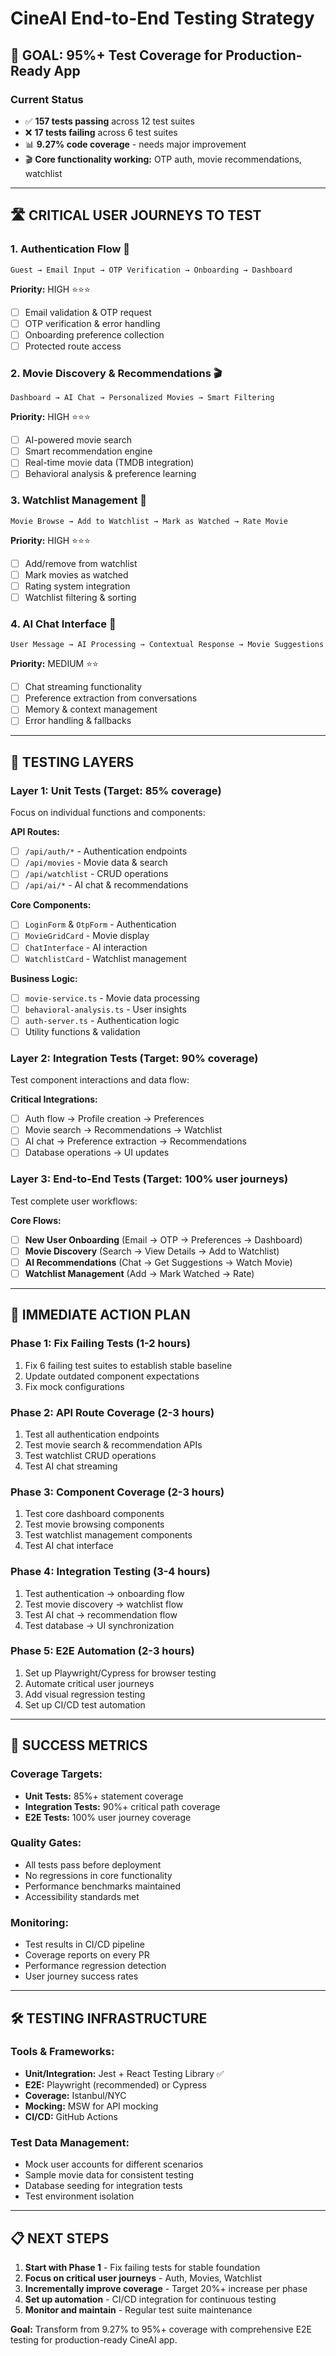 # CineAI End-to-End Testing Strategy

## 🎯 **GOAL: 95%+ Test Coverage for Production-Ready App**

### **Current Status**

- ✅ **157 tests passing** across 12 test suites
- ❌ **17 tests failing** across 6 test suites
- 📊 **9.27% code coverage** - needs major improvement
- 🎬 **Core functionality working:** OTP auth, movie recommendations, watchlist

---

## 🛣️ **CRITICAL USER JOURNEYS TO TEST**

### **1. Authentication Flow** 🔐

```
Guest → Email Input → OTP Verification → Onboarding → Dashboard
```

**Priority:** HIGH ⭐⭐⭐

- [ ] Email validation & OTP request
- [ ] OTP verification & error handling
- [ ] Onboarding preference collection
- [ ] Protected route access

### **2. Movie Discovery & Recommendations** 🎬

```
Dashboard → AI Chat → Personalized Movies → Smart Filtering
```

**Priority:** HIGH ⭐⭐⭐

- [ ] AI-powered movie search
- [ ] Smart recommendation engine
- [ ] Real-time movie data (TMDB integration)
- [ ] Behavioral analysis & preference learning

### **3. Watchlist Management** 📝

```
Movie Browse → Add to Watchlist → Mark as Watched → Rate Movie
```

**Priority:** HIGH ⭐⭐⭐

- [ ] Add/remove from watchlist
- [ ] Mark movies as watched
- [ ] Rating system integration
- [ ] Watchlist filtering & sorting

### **4. AI Chat Interface** 🤖

```
User Message → AI Processing → Contextual Response → Movie Suggestions
```

**Priority:** MEDIUM ⭐⭐

- [ ] Chat streaming functionality
- [ ] Preference extraction from conversations
- [ ] Memory & context management
- [ ] Error handling & fallbacks

---

## 🧪 **TESTING LAYERS**

### **Layer 1: Unit Tests** (Target: 85% coverage)

Focus on individual functions and components:

**API Routes:**

- [ ] `/api/auth/*` - Authentication endpoints
- [ ] `/api/movies` - Movie data & search
- [ ] `/api/watchlist` - CRUD operations
- [ ] `/api/ai/*` - AI chat & recommendations

**Core Components:**

- [ ] `LoginForm` & `OtpForm` - Authentication
- [ ] `MovieGridCard` - Movie display
- [ ] `ChatInterface` - AI interaction
- [ ] `WatchlistCard` - Watchlist management

**Business Logic:**

- [ ] `movie-service.ts` - Movie data processing
- [ ] `behavioral-analysis.ts` - User insights
- [ ] `auth-server.ts` - Authentication logic
- [ ] Utility functions & validation

### **Layer 2: Integration Tests** (Target: 90% coverage)

Test component interactions and data flow:

**Critical Integrations:**

- [ ] Auth flow → Profile creation → Preferences
- [ ] Movie search → Recommendations → Watchlist
- [ ] AI chat → Preference extraction → Recommendations
- [ ] Database operations → UI updates

### **Layer 3: End-to-End Tests** (Target: 100% user journeys)

Test complete user workflows:

**Core Flows:**

- [ ] **New User Onboarding** (Email → OTP → Preferences → Dashboard)
- [ ] **Movie Discovery** (Search → View Details → Add to Watchlist)
- [ ] **AI Recommendations** (Chat → Get Suggestions → Watch Movie)
- [ ] **Watchlist Management** (Add → Mark Watched → Rate)

---

## 🚀 **IMMEDIATE ACTION PLAN**

### **Phase 1: Fix Failing Tests** (1-2 hours)

1. Fix 6 failing test suites to establish stable baseline
2. Update outdated component expectations
3. Fix mock configurations

### **Phase 2: API Route Coverage** (2-3 hours)

1. Test all authentication endpoints
2. Test movie search & recommendation APIs
3. Test watchlist CRUD operations
4. Test AI chat streaming

### **Phase 3: Component Coverage** (2-3 hours)

1. Test core dashboard components
2. Test movie browsing components
3. Test watchlist management components
4. Test AI chat interface

### **Phase 4: Integration Testing** (3-4 hours)

1. Test authentication → onboarding flow
2. Test movie discovery → watchlist flow
3. Test AI chat → recommendation flow
4. Test database → UI synchronization

### **Phase 5: E2E Automation** (2-3 hours)

1. Set up Playwright/Cypress for browser testing
2. Automate critical user journeys
3. Add visual regression testing
4. Set up CI/CD test automation

---

## 🎯 **SUCCESS METRICS**

### **Coverage Targets:**

- **Unit Tests:** 85%+ statement coverage
- **Integration Tests:** 90%+ critical path coverage
- **E2E Tests:** 100% user journey coverage

### **Quality Gates:**

- All tests pass before deployment
- No regressions in core functionality
- Performance benchmarks maintained
- Accessibility standards met

### **Monitoring:**

- Test results in CI/CD pipeline
- Coverage reports on every PR
- Performance regression detection
- User journey success rates

---

## 🛠️ **TESTING INFRASTRUCTURE**

### **Tools & Frameworks:**

- **Unit/Integration:** Jest + React Testing Library ✅
- **E2E:** Playwright (recommended) or Cypress
- **Coverage:** Istanbul/NYC
- **Mocking:** MSW for API mocking
- **CI/CD:** GitHub Actions

### **Test Data Management:**

- Mock user accounts for different scenarios
- Sample movie data for consistent testing
- Database seeding for integration tests
- Test environment isolation

---

## 📋 **NEXT STEPS**

1. **Start with Phase 1** - Fix failing tests for stable foundation
2. **Focus on critical user journeys** - Auth, Movies, Watchlist
3. **Incrementally improve coverage** - Target 20%+ increase per phase
4. **Set up automation** - CI/CD integration for continuous testing
5. **Monitor and maintain** - Regular test suite maintenance

**Goal:** Transform from 9.27% to 95%+ coverage with comprehensive E2E testing for production-ready CineAI app.
